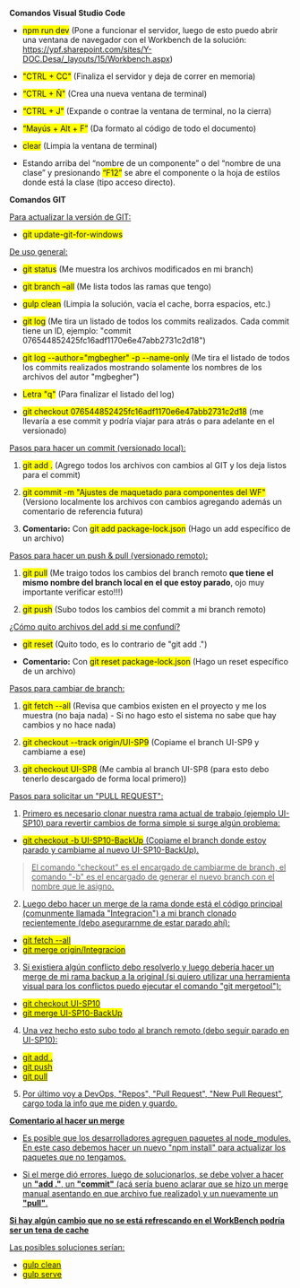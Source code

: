 **Comandos Visual Studio Code**

- <span style="background-color:yellow">npm run dev</span> (Pone a funcionar el servidor, luego de esto puedo abrir una ventana de navegador con el Workbench de la solución: https://ypf.sharepoint.com/sites/Y-DOC.Desa/_layouts/15/Workbench.aspx)

- <span style="background-color:yellow">"CTRL + CC"</span> (Finaliza el servidor y deja de correr en memoria)

- <span style="background-color:yellow">“CTRL + Ñ"</span> (Crea una nueva ventana de terminal)

- <span style="background-color:yellow">“CTRL + J"</span> (Expande o contrae la ventana de terminal, no la cierra)

- <span style="background-color:yellow">“Mayús + Alt + F”</span> (Da formato al código de todo el documento)

- <span style="background-color:yellow">clear</span> (Limpia la ventana de terminal)

- Estando arriba del “nombre de un componente” o del “nombre de una clase” y presionando <span style="background-color:yellow">“F12”</span> se abre el componente o la hoja de estilos donde está la clase (tipo acceso directo).

**Comandos GIT**

<u>Para actualizar la versión de GIT:</u>
 
- <span style="background-color:yellow">git update-git-for-windows</span>

<u>De uso general:</u>

- <span style="background-color:yellow">git status</span> (Me muestra los archivos modificados en mi branch)

- <span style="background-color:yellow">git branch –all</span> (Me lista todos las ramas que tengo)

- <span style="background-color:yellow">gulp clean</span> (Limpia la solución, vacía el cache, borra espacios, etc.)

- <span style="background-color:yellow">git log</span> (Me tira un listado de todos los commits realizados. Cada commit tiene un ID, ejemplo: "commit 076544852425fc16adf1170e6e47abb2731c2d18")

- <span style="background-color:yellow">git log --author="mgbegher" -p --name-only</span> (Me tira el listado de todos los commits realizados mostrando solamente los nombres de los archivos del autor "mgbegher")

- <span style="background-color:yellow">Letra "q"</span> (Para finalizar el listado del log)

- <span style="background-color:yellow">git checkout 076544852425fc16adf1170e6e47abb2731c2d18</span> (me llevaría a ese commit y podría viajar para atrás o para adelante en el versionado)

<u>Pasos para hacer un commit (versionado local):</u>

1. <span style="background-color:yellow">git add .</span> (Agrego todos los archivos con cambios al GIT y los deja listos para el commit)

2. <span style="background-color:yellow"> git commit -m "Ajustes de maquetado para componentes del WF"</span> (Versiono localmente los archivos con cambios agregando además un comentario de referencia futura)

3. <b>Comentario:</b> Con <span style="background-color:yellow">git add package-lock.json</span> (Hago un add específico de un archivo)

<u>Pasos para hacer un push & pull (versionado remoto):</u>

1. <span style="background-color:yellow">git pull</span> (Me traigo todos los cambios del branch remoto <b>que tiene el mismo nombre del branch local en el que estoy parado</b>, ojo muy importante verificar esto!!!)

2. <span style="background-color:yellow"> git push</span> (Subo todos los cambios del commit a mi branch remoto)

<u>¿Cómo quito archivos del add si me confundí?</u>

- <span style="background-color:yellow">git reset</span> (Quito todo, es lo contrario de "git add .")

- <b>Comentario:</b> Con <span style="background-color:yellow"> git reset package-lock.json</span> (Hago un reset específico de un archivo)

<u>Pasos para cambiar de branch:</u>

1. <span style="background-color:yellow">git fetch --all</span> (Revisa que cambios existen en el proyecto y me los muestra (no baja nada) - Si no hago esto el sistema no sabe que hay cambios y no hace nada)

2. <span style="background-color:yellow">git checkout --track origin/UI-SP9</span> (Copiame el branch UI-SP9 y cambiame a ese)

3. <span style="background-color:yellow">git checkout UI-SP8</span> (Me cambia al branch UI-SP8 (para esto debo tenerlo descargado de forma local primero))

<u>Pasos para solicitar un "PULL REQUEST":<u>

1. Primero es necesario clonar nuestra rama actual de trabajo (ejemplo UI-SP10) para revertir cambios de forma simple si surge algún problema:

- <span style="background-color:yellow">git checkout -b UI-SP10-BackUp</span> (Copiame el branch donde estoy parado y cambiame al nuevo UI-SP10-BackUp).

> El comando "checkout" es el encargado de cambiarme de branch, el comando "-b" es el encargado de generar el nuevo branch con el nombre que le asigno.

2. Luego debo hacer un merge de la rama donde está el código principal (comunmente llamada "Integracion") a mi branch clonado recientemente (debo asegurarnme de estar parado ahí):

- <span style="background-color:yellow">git fetch --all</span>
- <span style="background-color:yellow">git merge origin/Integracion</span>

3. Si existiera algún conflicto debo resolverlo y luego debería hacer un merge de mi rama backup a la original (si quiero utilizar una herramienta visual para los conflictos puedo ejecutar el comando "git mergetool"):

- <span style="background-color:yellow">git checkout UI-SP10</span>
- <span style="background-color:yellow">git merge UI-SP10-BackUp</span>

4. Una vez hecho esto subo todo al branch remoto (debo seguir parado en UI-SP10):

- <span style="background-color:yellow">git add .</span>
- <span style="background-color:yellow">git push</span>
- <span style="background-color:yellow">git pull</span>

5. Por último voy a DevOps, "Repos", "Pull Request", "New Pull Request", cargo toda la info que me piden y guardo. 

**Comentario al hacer un merge**

- Es posible que los desarrolladores agreguen paquetes al node_modules. En este caso debemos hacer un nuevo "npm install" para actualizar los paquetes que no tengamos.

- Si el merge dió errores, luego de solucionarlos, se debe volver a hacer un <b>"add ."</b>, un <b>"commit"</b> (acá sería bueno aclarar que se hizo un merge manual asentando en que archivo fue realizado) y un nuevamente un <b>"pull"</b>.

**Si hay algún cambio que no se está refrescando en el WorkBench podría ser un tena de cache**

<u>Las posibles soluciones serían:<u>

- <span style="background-color:yellow">gulp clean</span>
- <span style="background-color:yellow">gulp serve</span>